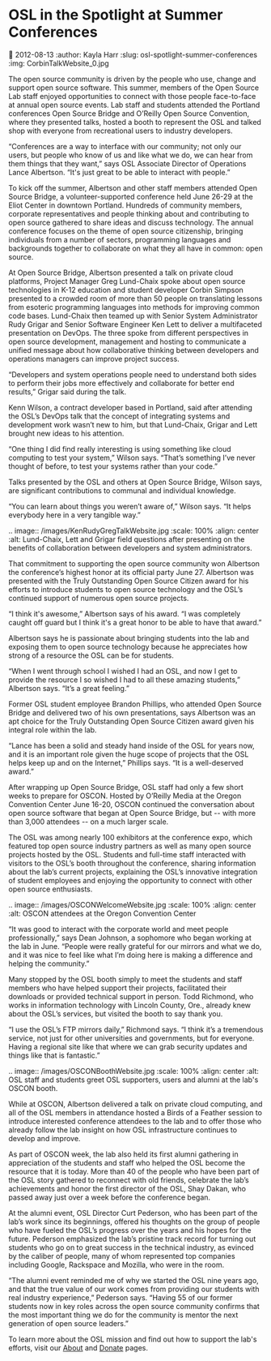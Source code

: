 OSL in the Spotlight at Summer Conferences
==========================================
:date: 2012-08-13
:author: Kayla Harr
:slug: osl-spotlight-summer-conferences
:img: CorbinTalkWebsite_0.jpg

The open source community is driven by the people who use, change and support
open source software. This summer, members of the Open Source Lab staff enjoyed
opportunities to connect with those people face-to-face at annual open source
events. Lab staff and students attended the Portland conferences Open Source
Bridge and O’Reilly Open Source Convention, where they presented talks, hosted a
booth to represent the OSL and talked shop with everyone from recreational users
to industry developers.

“Conferences are a way to interface with our community; not only our users, but
people who know of us and like what we do, we can hear from them things that
they want,” says OSL Associate Director of Operations Lance Albertson. “It's
just great to be able to interact with people.”

To kick off the summer, Albertson and other staff members attended Open Source
Bridge, a volunteer-supported conference held June 26-29 at the Eliot Center in
downtown Portland. Hundreds of community members, corporate representatives and
people thinking about and contributing to open source gathered to share ideas
and discuss technology. The annual conference focuses on the theme of open
source citizenship, bringing individuals from a number of sectors, programming
languages and backgrounds together to collaborate on what they all have in
common: open source.

At Open Source Bridge, Albertson presented a talk on private cloud platforms,
Project Manager Greg Lund-Chaix spoke about open source technologies in K-12
education and student developer Corbin Simpson presented to a crowded room of
more than 50 people on translating lessons from esoteric programming languages
into methods for improving common code bases. Lund-Chaix then teamed up with
Senior System Administrator Rudy Grigar and Senior Software Engineer Ken Lett to
deliver a multifaceted presentation on DevOps. The three spoke from different
perspectives in open source development, management and hosting to communicate a
unified message about how collaborative thinking between developers and
operations managers can improve project success.

“Developers and system operations people need to understand both sides to
perform their jobs more effectively and collaborate for better end results,”
Grigar said during the talk.

Kenn Wilson, a contract developer based in Portland, said after attending the
OSL’s DevOps talk that the concept of integrating systems and development work
wasn’t new to him, but that Lund-Chaix, Grigar and Lett brought new ideas to his
attention.

“One thing I did find really interesting is using something like cloud computing
to test your system,” Wilson says. “That’s something I’ve never thought of
before, to test your systems rather than your code.”

Talks presented by the OSL and others at Open Source Bridge, Wilson says, are
significant contributions to communal and individual knowledge.

“You can learn about things you weren’t aware of,” Wilson says. “It helps
everybody here in a very tangible way.”

.. image:: /images/KenRudyGregTalkWebsite.jpg
   :scale: 100%
   :align: center
   :alt: Lund-Chaix, Lett and Grigar field questions after presenting on the
         benefits of collaboration between developers and system administrators.

That commitment to supporting the open source community won Albertson the
conference’s highest honor at its official party June 27. Albertson was
presented with the Truly Outstanding Open Source Citizen award for his efforts
to introduce students to open source technology and the OSL’s continued support
of numerous open source projects.

“I think it's awesome,” Albertson says of his award. “I was completely caught
off guard but I think it's a great honor to be able to have that award.”

Albertson says he is passionate about bringing students into the lab and
exposing them to open source technology because he appreciates how strong of a
resource the OSL can be for students.

“When I went through school I wished I had an OSL, and now I get to provide the
resource I so wished I had to all these amazing students,” Albertson says. “It’s
a great feeling.”

Former OSL student employee Brandon Phillips, who attended Open Source Bridge
and delivered two of his own presentations, says Albertson was an apt choice for
the Truly Outstanding Open Source Citizen award given his integral role within
the lab.

“Lance has been a solid and steady hand inside of the OSL for years now, and it
is an important role given the huge scope of projects that the OSL helps keep up
and on the Internet,” Phillips says. “It is a well-deserved award.”

After wrapping up Open Source Bridge, OSL staff had only a few short weeks to
prepare for OSCON. Hosted by O’Reilly Media at the Oregon Convention Center June
16-20, OSCON continued the conversation about open source software that began at
Open Source Bridge, but -- with more than 3,000 attendees -- on a much larger
scale.

The OSL was among nearly 100 exhibitors at the conference expo, which featured
top open source industry partners as well as many open source projects hosted by
the OSL. Students and full-time staff interacted with visitors to the OSL’s
booth throughout the conference, sharing information about the lab’s current
projects, explaining the OSL’s innovative integration of student employees and
enjoying the opportunity to connect with other open source enthusiasts.

.. image:: /images/OSCONWelcomeWebsite.jpg
   :scale: 100%
   :align: center
   :alt: OSCON attendees at the Oregon Convention Center

“It was good to interact with the corporate world and meet people
professionally,” says Dean Johnson, a sophomore who began working at the lab in
June. “People were really grateful for our mirrors and what we do, and it was
nice to feel like what I’m doing here is making a difference and helping the
community.”

Many stopped by the OSL booth simply to meet the students and staff members who
have helped support their projects, facilitated their downloads or provided
technical support in person. Todd Richmond, who works in information technology
with Lincoln County, Ore., already knew about the OSL’s services, but visited
the booth to say thank you.

“I use the OSL’s FTP mirrors daily,” Richmond says. “I think it’s a tremendous
service, not just for other universities and governments, but for everyone.
Having a regional site like that where we can grab security updates and things
like that is fantastic.”

.. image:: /images/OSCONBoothWebsite.jpg
   :scale: 100%
   :align: center
   :alt: OSL staff and students greet OSL supporters, users and alumni at the
         lab's OSCON booth.

While at OSCON, Albertson delivered a talk on private cloud computing, and all
of the OSL members in attendance hosted a Birds of a Feather session to
introduce interested conference attendees to the lab and to offer those who
already follow the lab insight on how OSL infrastructure continues to develop
and improve.

As part of OSCON week, the lab also held its first alumni gathering in
appreciation of the students and staff who helped the OSL become the resource
that it is today. More than 40 of the people who have been part of the OSL story
gathered to reconnect with old friends, celebrate the lab’s achievements and
honor the first director of the OSL, Shay Dakan, who passed away just over a
week before the conference began.

At the alumni event, OSL Director Curt Pederson, who has been part of the lab’s
work since its beginnings, offered his thoughts on the group of people who have
fueled the OSL’s progress over the years and his hopes for the future. Pederson
emphasized the lab’s pristine track record for turning out students who go on to
great success in the technical industry, as evinced by the caliber of people,
many of whom represented top companies including Google, Rackspace and Mozilla,
who were in the room.

“The alumni event reminded me of why we started the OSL nine years ago, and that
the true value of our work comes from providing our students with real industry
experience,” Pederson says. “Having 55 of our former students now in key roles
across the open source community confirms that the most important thing we do
for the community is mentor the next generation of open source leaders.”

To learn more about the OSL mission and find out how to support the lab's
efforts, visit our [About](/about) and [Donate](/donate) pages.



